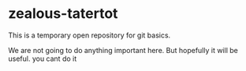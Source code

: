 # zealous-tatertot
This is a temporary open repository for git basics.

We are not going to do anything important here.
But hopefully it will be useful.
you cant do it
